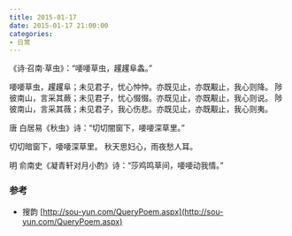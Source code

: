 ```yaml
---
title: 2015-01-17
date: 2015-01-17 21:00:00
categories:
- 日常
---
```


《诗·召南·草虫》：“喓喓草虫，趯趯阜螽。”

喓喓草虫，趯趯阜；未见君子，忧心忡忡。亦既见止，亦既觏止，我心则降。
陟彼南山，言采其蕨；未见君子，忧心惙惙。亦既见止，亦既觏止，我心则说。
陟彼南山，言采其薇；未见君子，我心伤悲。亦既见止，亦既觏止，我心则夷。

唐 白居易《秋虫》诗：“切切闇窗下，喓喓深草里。”

切切暗窗下，喓喓深草里。
秋天思妇心，雨夜愁人耳。

明 俞南史《凝青轩对月小酌》诗：“莎鸡鸣草间，喓喓动我情。”

### 参考
- 搜韵 [http://sou-yun.com/QueryPoem.aspx](http://sou-yun.com/QueryPoem.aspx)
